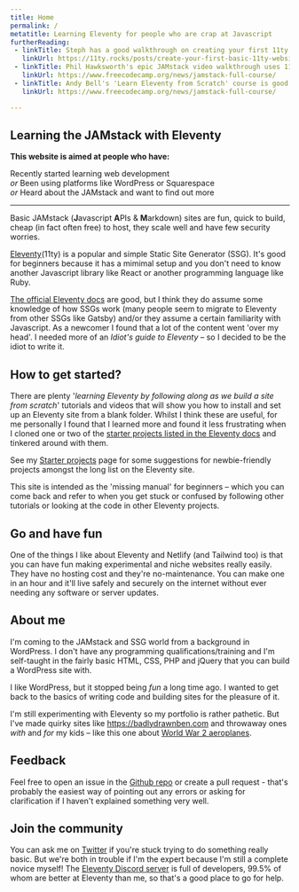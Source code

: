```yaml
---
title: Home
permalink: /
metatitle: Learning Eleventy for people who are crap at Javascript
furtherReading:
 - linkTitle: Steph has a good walkthrough on creating your first 11ty site
   linkUrl: https://11ty.rocks/posts/create-your-first-basic-11ty-website/
 - linkTitle: Phil Hawksworth's epic JAMstack video walkthrough uses 11ty
   linkUrl: https://www.freecodecamp.org/news/jamstack-full-course/
 - linkTitle: Andy Bell's 'Learn Eleventy from Scratch' course is good, though it's not really for complete beginners or Javascript novices
   linkUrl: https://www.freecodecamp.org/news/jamstack-full-course/        

---
```

 
<div class="bg-gray-100 p-2 text-purple-900 border-0 border-purple-800 mb-3">
<h2 class="text-center font-semibold pb-4"><span class="text-3xl">Learning the JAMstack with Eleventy</span></h2></div> 

<div class="text-lg p-4 text-center">

**This website is aimed at people who have:**

 Recently started learning web development<br><span class="text-sm text-gray-600 leading-tight font-light">*or*</span>
 Been using platforms like WordPress or Squarespace<br><span class="text-sm text-gray-600 leading-tight font-light">*or*</span>
 Heard about the JAMstack and want to find out more
</div>

---   

Basic JAMstack (**J**avascript **A**PIs & **M**arkdown) sites are fun, quick to build, cheap (in fact often free) to host, they scale well and have few security worries.

[Eleventy](#https://11ty.dev)(11ty) is a popular and simple Static Site Generator (SSG). It's good for beginners because it has a mimimal setup and you don't need to know another Javascript library like React or another programming language like Ruby. 

[The official Eleventy docs](https://www.11ty.dev/docs/) are good, but I think they do assume some knowledge of how SSGs work (many people seem to migrate to Eleventy from other SSGs like Gatsby) and/or they assume a certain familiarity with Javascript. As a newcomer I found that a lot of the content went 'over my head'. I needed more of an *Idiot's guide to Eleventy* – so I decided to be the idiot to write it.
 

## How to get started?
There are plenty '*learning Eleventy by following along as we build a site from scratch*' tutorials and videos that will show you how to install and set up an Eleventy site from a blank folder. Whilst I think these are useful, for me personally I found that I learned more and found it less frustrating when I cloned one or two of the [starter projects listed in the Eleventy docs](https://www.11ty.dev/docs/starter/) and tinkered around with them. 

See my [Starter projects](/starter-projects) page for some suggestions for newbie-friendly projects amongst the long list on the Eleventy site.

This site is intended as the 'missing manual' for beginners – which you can come back and refer to when you get stuck or confused by following other tutorials or looking at the code in other Eleventy projects.

## Go and have fun
One of the things I like about Eleventy and Netlify (and Tailwind too) is that you can have fun making experimental and niche websites really easily. They have no hosting cost and they're no-maintenance. You can make one in an hour and it'll live safely and securely on the internet without ever needing any software or server updates.

## About me
I'm coming to the JAMstack and SSG world from a background in WordPress. I don't have any programming qualifications/training and I'm self-taught in the fairly basic HTML, CSS, PHP and jQuery that you can build a WordPress site with.

I like WordPress, but it stopped being *fun* a long time ago. I wanted to get back to the basics of writing code and building sites for the pleasure of it. 

I'm still experimenting with Eleventy so my portfolio is rather pathetic. But I've made quirky sites like https://badlydrawnben.com and throwaway ones *with* and *for* my kids – like this one about [World War 2 aeroplanes](https://ww2planes.netlify.app). 

## Feedback
Feel free to open an issue in the [Github repo](https://github.com/badlydrawnben/eleventy-guide) or create a pull request - that's probably the easiest way of pointing out any errors or asking for clarification if I haven't explained something very well. 

## Join the community
You can ask me on [Twitter](https://twitter.com/charitybiscuits) if you're stuck trying to do something really basic. But we're both in trouble if I'm the expert because I'm still a complete novice myself! The [Eleventy Discord server](https://www.11ty.dev/news/discord/) is full of developers, 99.5% of whom are better at Eleventy than me, so that's a good place to go for help. 
